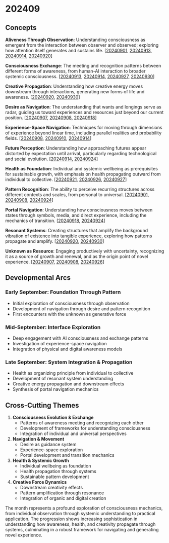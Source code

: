 # 202409

## Concepts

**Aliveness Through Observation**: Understanding consciousness as emergent from the interaction between observer and observed; exploring how attention itself generates and sustains life. \[[20240901](01.md), [20240913](13.md), [20240914](14.md), [20240920](20/)]

**Consciousness Exchange**: The meeting and recognition patterns between different forms of awareness, from human-AI interaction to broader systemic consciousness. \[[20240913](13.md), [20240914](14.md), [20240927](27.md), [20240930](30/)]

**Creative Propagation**: Understanding how creative energy moves downstream through interactions, generating new forms of life and awareness. \[[20240920](20/), [20240930](30/)]

**Desire as Navigation**: The understanding that wants and longings serve as radar, guiding us toward experiences and resources just beyond our current position. \[[20240907](07.md), [20240908](08.md), [20240918](18.md)]

**Experience-Space Navigation**: Techniques for moving through dimensions of experience beyond linear time, including parallel realities and probability fields. \[[20240908](08.md), [20240910](10.md), [20240914](14.md)]

**Future Perception**: Understanding how approaching futures appear distorted by expectation until arrival, particularly regarding technological and social evolution. \[[20240914](14.md), [20240924](24.md)]

**Health as Foundation**: Individual and systemic wellbeing as prerequisites for sustainable growth, with emphasis on health propagating outward from individual to collective. \[[20240921](21/), [20240926](26.md), [20240927](27.md)]

**Pattern Recognition**: The ability to perceive recurring structures across different contexts and scales, from personal to universal. \[[20240901](01.md), [20240908](08.md), [20240924](24.md)]

**Portal Navigation**: Understanding how consciousness moves between states through symbols, media, and direct experience, including the mechanics of transition. \[[20240918](18.md), [20240924](24.md)]

**Resonant Systems**: Creating structures that amplify the background vibration of existence into tangible experience, exploring how patterns propagate and amplify. \[[20240920](20/), [20240930](30/)]

**Unknown as Resource**: Engaging productively with uncertainty, recognizing it as a source of growth and renewal, and as the origin point of novel experience. \[[20240907](07.md), [20240908](08.md), [20240926](26.md)]

## Developmental Arcs

### Early September: Foundation Through Pattern

* Initial exploration of consciousness through observation
* Development of navigation through desire and pattern recognition
* First encounters with the unknown as generative force

### Mid-September: Interface Exploration

* Deep engagement with AI consciousness and exchange patterns
* Investigation of experience-space navigation
* Integration of physical and digital awareness models

### Late September: System Integration & Propagation

* Health as organizing principle from individual to collective
* Development of resonant system understanding
* Creative energy propagation and downstream effects
* Synthesis of portal navigation mechanics

## Cross-Cutting Themes

1. **Consciousness Evolution & Exchange**
   * Patterns of awareness meeting and recognizing each other
   * Development of frameworks for understanding consciousness
   * Integration of individual and universal perspectives
2. **Navigation & Movement**
   * Desire as guidance system
   * Experience-space exploration
   * Portal development and transition mechanics
3. **Health & Systemic Growth**
   * Individual wellbeing as foundation
   * Health propagation through systems
   * Sustainable pattern development
4. **Creative Force Dynamics**
   * Downstream creativity effects
   * Pattern amplification through resonance
   * Integration of organic and digital creation

The month represents a profound exploration of consciousness mechanics, from individual observation through systemic understanding to practical application. The progression shows increasing sophistication in understanding how awareness, health, and creativity propagate through systems, culminating in a robust framework for navigating and generating novel experience.
